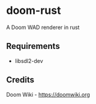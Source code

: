 # doom-rust
A Doom WAD renderer in rust

## Requirements

- libsdl2-dev

## Credits

Doom Wiki - https://doomwiki.org